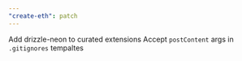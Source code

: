 ```yaml
---
"create-eth": patch
---
```


Add drizzle-neon to curated extensions
Accept `postContent` args in `.gitignores` tempaltes
